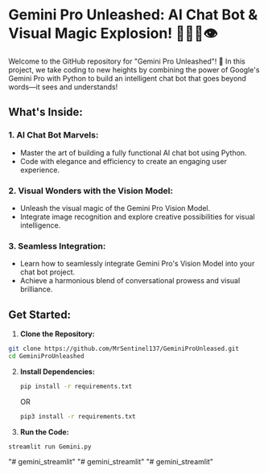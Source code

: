 # Gemini Pro Unleashed: AI Chat Bot & Visual Magic Explosion! 🚀🎨🤖👁️

Welcome to the GitHub repository for "Gemini Pro Unleashed"! 🌟 In this project, we take coding to new heights by combining the power of Google's Gemini Pro with Python to build an intelligent chat bot that goes beyond words—it sees and understands!

## What's Inside:

### 1. AI Chat Bot Marvels:
- Master the art of building a fully functional AI chat bot using Python.
- Code with elegance and efficiency to create an engaging user experience.

### 2. Visual Wonders with the Vision Model:
- Unleash the visual magic of the Gemini Pro Vision Model.
- Integrate image recognition and explore creative possibilities for visual intelligence.

### 3. Seamless Integration:
- Learn how to seamlessly integrate Gemini Pro's Vision Model into your chat bot project.
- Achieve a harmonious blend of conversational prowess and visual brilliance.

## Get Started:
1. **Clone the Repository:**
```bash
git clone https://github.com/MrSentinel137/GeminiProUnleased.git
cd GeminiProUnleashed
```

2. **Install Dependencies:**
    ```bash
    pip install -r requirements.txt
    ```
     OR
    
    ```bash
    pip3 install -r requirements.txt
    ```

3. **Run the Code:**
 ```bash
 streamlit run Gemini.py
```
"# gemini_streamlit" 
"# gemini_streamlit" 
"# gemini_streamlit" 
